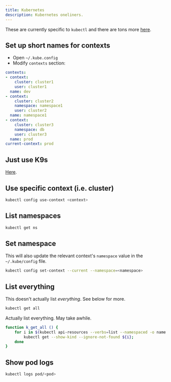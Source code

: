 ```yaml
---
title: Kubernetes
description: Kubernetes oneliners.
---
```

These are currently specific to `kubectl` and there are tons more [here](https://kubernetes.io/docs/reference/kubectl/cheatsheet/).

## Set up short names for contexts

- Open `~/.kube.config`
- Modify `contexts` section:

```yaml
contexts:
- context:
    cluster: cluster1
    user: cluster1
  name: dev
- context:
    cluster: cluster2
    namespace: namespace1
    user: cluster2
  name: namespace1
- context:
    cluster: cluster3
    namespace: db
    user: cluster3
  name: prod
current-context: prod
```

## Just use K9s

[Here](https://k9scli.io/).

## Use specific context (i.e. cluster)

```bash
kubectl config use-context <context>
```

## List namespaces

```bash
kubectl get ns
```

## Set namespace

This will also update the relevant context's `namespace` value in the `~/.kube/config` file.

```bash
kubectl config set-context --current --namespace=<namespace>
```

## List everything

This doesn't actually list _everything_. See below for more.

```bash
kubectl get all
```

Actually list everything. May take awhile.

```bash
function k_get_all () {
    for i in $(kubectl api-resources --verbs=list --namespaced -o name | grep -v "events.events.k8s.io" | grep -v "events" | sort | uniq); do
        kubectl get --show-kind --ignore-not-found ${i};
    done
}
```

## Show pod logs

```bash
kubectl logs pod/<pod>
```
